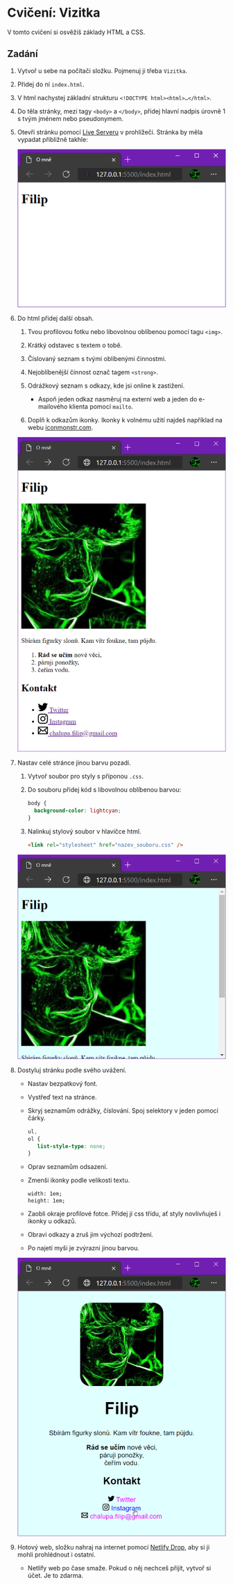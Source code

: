 # Cvičení: Vizitka

V tomto cvičení si osvěžíš základy HTML a CSS.

## Zadání

1. Vytvoř u sebe na počítači složku. Pojmenuj ji třeba `Vizitka`.

1. Přidej do ní `index.html`.

1. V html nachystej základní strukturu `<!DOCTYPE html><html>…</html>`.

1. Do těla stránky, mezi tagy `<body>` a `</body>`, přidej hlavní nadpis úrovně 1 s tvým jménem nebo pseudonymem.

1. Otevři stránku pomocí [Live Serveru](https://marketplace.visualstudio.com/items?itemName=ritwickdey.LiveServer) v prohlížeči. Stránka by měla vypadat přibližně takhle:

   ![nadpis](zadani/nadpis.png)

1. Do html přidej další obsah.

   1. Tvou profilovou fotku nebo libovolnou oblíbenou pomocí tagu `<img>`.

   1. Krátký odstavec s textem o tobě.

   1. Číslovaný seznam s tvými oblíbenými činnostmi.

   1. Nejoblíbenější činnost označ tagem `<strong>`.

   1. Odrážkový seznam s odkazy, kde jsi online k zastižení.

      - Aspoň jeden odkaz nasměruj na externí web a jeden do e-mailového klienta pomocí `mailto`.

   1. Doplň k odkazům ikonky. Ikonky k volnému užití najdeš například na webu [iconmonstr.com](https://iconmonstr.com/).

   ![obsah](zadani/obsah.png)

1. Nastav celé stránce jinou barvu pozadí.

   1. Vytvoř soubor pro styly s příponou `.css`.

   1. Do souboru přidej kód s libovolnou oblíbenou barvou:

      ```css
      body {
      	background-color: lightcyan;
      }
      ```

   1. Nalinkuj stylový soubor v hlavičce html.

      ```html
      <link rel="stylesheet" href="nazev_souboru.css" />
      ```

   ![první styl](zadani/prvni-styl.png)

1. Dostyluj stránku podle svého uvážení.

   - Nastav bezpatkový font.

   - Vystřeď text na stránce.

   - Skryj seznamům odrážky, číslování. Spoj selektory v jeden pomocí čárky.

     ```css
     ul,
     ol {
     	list-style-type: none;
     }
     ```

   - Oprav seznamům odsazení.

   - Zmenši ikonky podle velikosti textu.

     ```
     width: 1em;
     height: 1em;
     ```

   - Zaobli okraje profilové fotce. Přidej jí css třídu, ať styly novlivňuješ i ikonky u odkazů.

   - Obravi odkazy a zruš jim výchozí podtržení.

   - Po najetí myši je zvýrazni jinou barvou.

   [![výsledek](zadani/vysledek.png)](https://vizitka.netlify.app/)

1. Hotový web, složku nahraj na internet pomocí [Netlify Drop](https://app.netlify.com/drop), aby si ji mohli prohlédnout i ostatní.

   - Netlify web po čase smaže. Pokud o něj nechceš přijít, vytvoř si účet. Je to zdarma.
